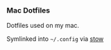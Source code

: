 ### Mac Dotfiles

Dotfiles used on my mac.

Symlinked into `~/.config` via [stow](https://www.gnu.org/software/stow/manual/stow.html)
